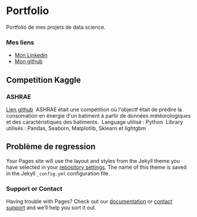 # Portfolio
Portfolio de mes projets de data science.

### Mes liens
- [Mon Linkedin](https://www.linkedin.com/in/matieu-allier-749b42195/)
- [Mon github](https://github.com/MatieuAllier)

## Competition Kaggle

### ASHRAE
[Lien github](https://github.com/MatieuAllier/ASHRAE/blob/master/Projet_energie.ipynb)&nbsp;
ASHRAE était une compétition où l'objectf était de prédire la consomation en énergie d'un batiment à partir de données météorologiques et des caractéristiques des batiments.&nbsp;
Language utilisé : Python&nbsp;
Library utilisés : Pandas, Seaborn, Matplotlib, Sklearn et lightgbm

## Problème de regression

Your Pages site will use the layout and styles from the Jekyll theme you have selected in your [repository settings](https://github.com/MatieuAllier/matieuallier.github.io/settings). The name of this theme is saved in the Jekyll `_config.yml` configuration file.

### Support or Contact

Having trouble with Pages? Check out our [documentation](https://help.github.com/categories/github-pages-basics/) or [contact support](https://github.com/contact) and we’ll help you sort it out.
